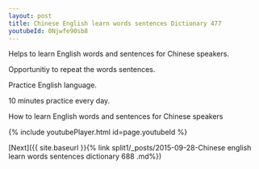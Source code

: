 ```yaml
---
layout: post
title: Chinese English learn words sentences Dictionary 477 
youtubeId: 0Njwfe90sb8
---
```

 
 
Helps to learn English words and sentences for Chinese speakers.

Opportunitiy to repeat the words sentences. 

Practice English language. 
 
10 minutes practice every day. 
 
How to learn English words and sentences for Chinese speakers 
 
{% include youtubePlayer.html id=page.youtubeId %}
 
 
[Next]({{ site.baseurl }}{% link  split1/_posts/2015-09-28-Chinese english learn words sentences dictionary 688 .md%})
 
